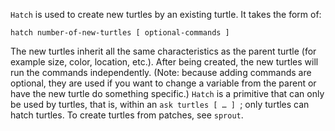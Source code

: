﻿`Hatch` is used to create new turtles by an existing turtle. It takes the form of:



```hatch number-of-new-turtles [ optional-commands ]```



The new turtles inherit all the same characteristics as the parent turtle (for example size, color, location, etc.). After being created, the new turtles will run the commands independently. (Note: because adding commands are optional, they are used if you want to change a variable from the parent or have the new turtle do something specific.) `Hatch` is a primitive that can only be used by turtles, that is, within an `ask turtles [ … ] `; only turtles can hatch turtles. To create turtles from patches, see `sprout`.

